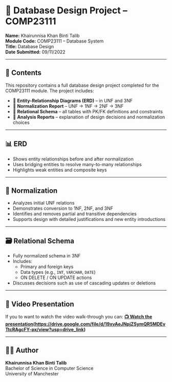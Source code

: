 # 📘 Database Design Project – COMP23111

**Name:** Khairunnisa Khan Binti Talib  
**Module Code:** COMP23111 – Database System  
**Title:** Database Design  
**Date Submitted:** 09/11/2022

---

## 📂 Contents

This repository contains a full database design project completed for the COMP23111 module. The project includes:

- 📌 **Entity-Relationship Diagrams (ERD)** – in UNF and 3NF
- 📌 **Normalization Report** – UNF → 1NF → 2NF → 3NF
- 📌 **Relational Schema** – all tables with PK/FK definitions and constraints
- 📌 **Analysis Reports** – explanation of design decisions and normalization choices

---

## 📊 ERD

- Shows entity relationships before and after normalization
- Uses bridging entities to resolve many-to-many relationships
- Highlights weak entities and composite keys

---

## 🧪 Normalization

- Analyzes initial UNF relations
- Demonstrates conversion to 1NF, 2NF, and 3NF
- Identifies and removes partial and transitive dependencies
- Supports design with detailed justifications and new entity introductions

---

## 🗃️ Relational Schema

- Fully normalized schema in 3NF
- Includes:
  - Primary and foreign keys
  - Data types (e.g., `INT`, `VARCHAR`, `DATE`)
  - ON DELETE / ON UPDATE actions
- Discusses decisions such as use of cascading updates or deletions

---

## 🎥 Video Presentation

If you to want to watch the video walk-through you can:
**[📺 Watch the presentation](./videothumbnailDB.png)(https://drive.google.com/file/d/19xvAeJNpjZSymQR5MDEvTtcRAgcFY-px/view?usp=drive_link)**

---


## 🧑‍💻 Author

**Khairunnisa Khan Binti Talib**  
Bachelor of Science in Computer Science  
University of Manchester  
